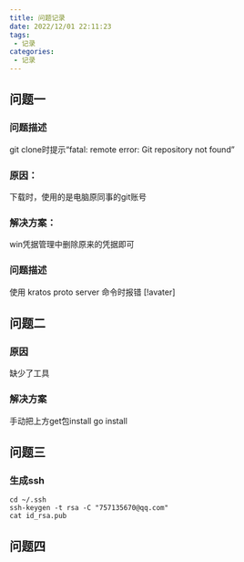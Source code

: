 ```yaml
---
title: 问题记录
date: 2022/12/01 22:11:23
tags: 
 - 记录
categories: 
 - 记录
---
```


## 问题一
### 问题描述
git clone时提示“fatal: remote error: Git repository not found”

### 原因：
下载时，使用的是电脑原同事的git账号

### 解决方案：
win凭据管理中删除原来的凭据即可

### 问题描述
使用 kratos proto server 命令时报错
[!avater]

## 问题二
### 原因
缺少了工具

### 解决方案
手动把上方get包install
go install

## 问题三
### 生成ssh

```shell
cd ~/.ssh
ssh-keygen -t rsa -C "757135670@qq.com"
cat id_rsa.pub
```



## 问题四


